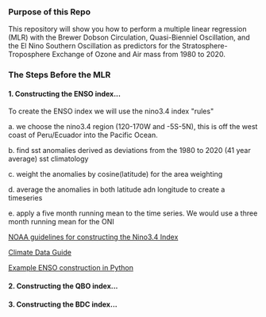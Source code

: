 
### Purpose of this Repo
This repository will show you how to perform a multiple linear regression (MLR) with the Brewer Dobson Circulation, Quasi-Bienniel Oscillation, and the El Nino Southern Oscillation as predictors for the Stratosphere-Troposphere Exchange of Ozone and Air mass from 1980 to 2020. 

### The Steps Before the MLR
#### 1. Constructing the ENSO index...
To create the ENSO index we will use the nino3.4 index "rules" 

a. we choose the nino3.4 region (120-170W and -5S-5N), this is off the west coast of Peru/Ecuador into the Pacific Ocean.

b. find sst anomalies derived as deviations from the 1980 to 2020 (41 year average) sst climatology

c. weight the anomalies by cosine(latitude) for the area weighting

d. average the anomalies in both latitude adn longitude to create a timeseries

e. apply a five month running mean to the time series. We would use a three month running mean for the ONI


[NOAA guidelines for constructing the Nino3.4 Index](https://www.ncei.noaa.gov/access/monitoring/enso/sst)

[Climate Data Guide](https://climatedataguide.ucar.edu/climate-data/nino-sst-indices-nino-12-3-34-4-oni-and-tni)

[Example ENSO construction in Python](https://comptools.climatematch.io/tutorials/W1D3_RemoteSensing/student/W1D3_Tutorial6.html)

#### 2. Constructing the QBO index...

#### 3. Constructing the BDC index...
